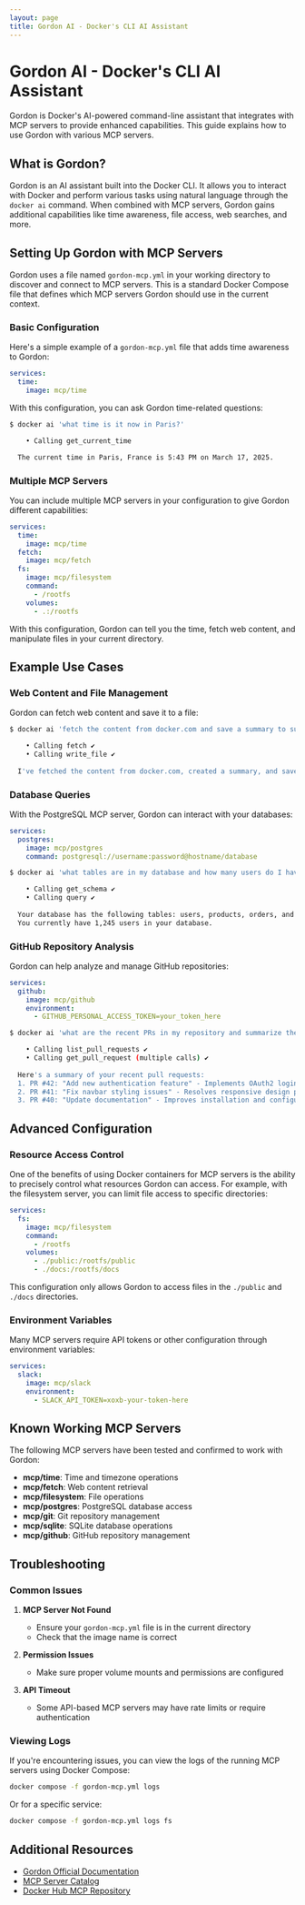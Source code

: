 ```yaml
---
layout: page
title: Gordon AI - Docker's CLI AI Assistant
---
```


# Gordon AI - Docker's CLI AI Assistant

Gordon is Docker's AI-powered command-line assistant that integrates with MCP servers to provide enhanced capabilities. This guide explains how to use Gordon with various MCP servers.

## What is Gordon?

Gordon is an AI assistant built into the Docker CLI. It allows you to interact with Docker and perform various tasks using natural language through the `docker ai` command. When combined with MCP servers, Gordon gains additional capabilities like time awareness, file access, web searches, and more.

## Setting Up Gordon with MCP Servers

Gordon uses a file named `gordon-mcp.yml` in your working directory to discover and connect to MCP servers. This is a standard Docker Compose file that defines which MCP servers Gordon should use in the current context.

### Basic Configuration

Here's a simple example of a `gordon-mcp.yml` file that adds time awareness to Gordon:

```yaml
services:
  time:
    image: mcp/time
```

With this configuration, you can ask Gordon time-related questions:

```bash
$ docker ai 'what time is it now in Paris?'

    • Calling get_current_time

  The current time in Paris, France is 5:43 PM on March 17, 2025.
```

### Multiple MCP Servers

You can include multiple MCP servers in your configuration to give Gordon different capabilities:

```yaml
services:
  time:
    image: mcp/time
  fetch:
    image: mcp/fetch
  fs:
    image: mcp/filesystem
    command:
      - /rootfs
    volumes:
      - .:/rootfs
```

With this configuration, Gordon can tell you the time, fetch web content, and manipulate files in your current directory.

## Example Use Cases

### Web Content and File Management

Gordon can fetch web content and save it to a file:

```bash
$ docker ai 'fetch the content from docker.com and save a summary to summary.txt'

    • Calling fetch ✔️
    • Calling write_file ✔️
  
  I've fetched the content from docker.com, created a summary, and saved it to summary.txt in your current directory.
```

### Database Queries

With the PostgreSQL MCP server, Gordon can interact with your databases:

```yaml
services:
  postgres:
    image: mcp/postgres
    command: postgresql://username:password@hostname/database
```

```bash
$ docker ai 'what tables are in my database and how many users do I have?'

    • Calling get_schema ✔️
    • Calling query ✔️
  
  Your database has the following tables: users, products, orders, and categories.
  You currently have 1,245 users in your database.
```

### GitHub Repository Analysis

Gordon can help analyze and manage GitHub repositories:

```yaml
services:
  github:
    image: mcp/github
    environment:
      - GITHUB_PERSONAL_ACCESS_TOKEN=your_token_here
```

```bash
$ docker ai 'what are the recent PRs in my repository and summarize them'

    • Calling list_pull_requests ✔️
    • Calling get_pull_request (multiple calls) ✔️
  
  Here's a summary of your recent pull requests:
  1. PR #42: "Add new authentication feature" - Implements OAuth2 login process
  2. PR #41: "Fix navbar styling issues" - Resolves responsive design problems on mobile
  3. PR #40: "Update documentation" - Improves installation and configuration docs
```

## Advanced Configuration

### Resource Access Control

One of the benefits of using Docker containers for MCP servers is the ability to precisely control what resources Gordon can access. For example, with the filesystem server, you can limit file access to specific directories:

```yaml
services:
  fs:
    image: mcp/filesystem
    command:
      - /rootfs
    volumes:
      - ./public:/rootfs/public
      - ./docs:/rootfs/docs
```

This configuration only allows Gordon to access files in the `./public` and `./docs` directories.

### Environment Variables

Many MCP servers require API tokens or other configuration through environment variables:

```yaml
services:
  slack:
    image: mcp/slack
    environment:
      - SLACK_API_TOKEN=xoxb-your-token-here
```

## Known Working MCP Servers

The following MCP servers have been tested and confirmed to work with Gordon:

- **mcp/time**: Time and timezone operations
- **mcp/fetch**: Web content retrieval
- **mcp/filesystem**: File operations
- **mcp/postgres**: PostgreSQL database access
- **mcp/git**: Git repository management
- **mcp/sqlite**: SQLite database operations
- **mcp/github**: GitHub repository management

## Troubleshooting

### Common Issues

1. **MCP Server Not Found**
   - Ensure your `gordon-mcp.yml` file is in the current directory
   - Check that the image name is correct

2. **Permission Issues**
   - Make sure proper volume mounts and permissions are configured

3. **API Timeout**
   - Some API-based MCP servers may have rate limits or require authentication

### Viewing Logs

If you're encountering issues, you can view the logs of the running MCP servers using Docker Compose:

```bash
docker compose -f gordon-mcp.yml logs
```

Or for a specific service:

```bash
docker compose -f gordon-mcp.yml logs fs
```

## Additional Resources

- [Gordon Official Documentation](https://docs.docker.com/gordon/)
- [MCP Server Catalog](/servers-table.html)
- [Docker Hub MCP Repository](https://hub.docker.com/u/mcp)